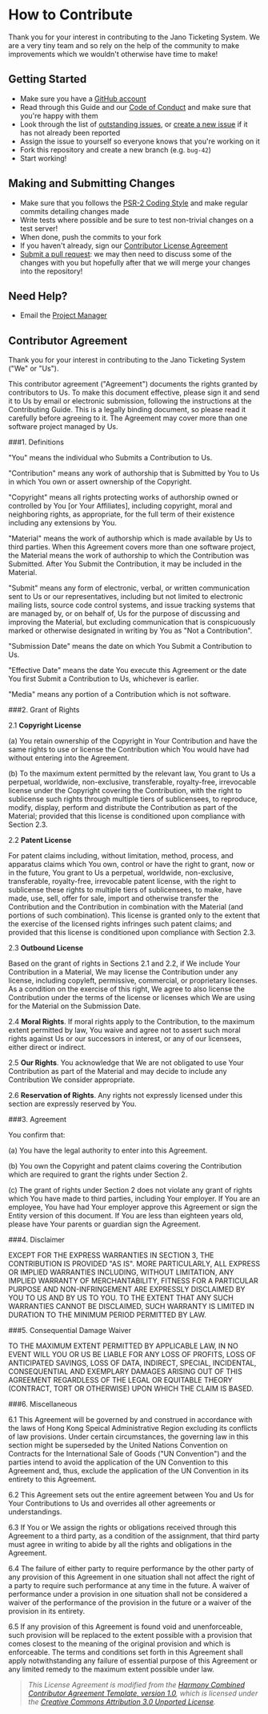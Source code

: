 # How to Contribute
Thank you for your interest in contributing to the Jano Ticketing System. We are a very tiny team and so rely on the help of the community to make improvements which we wouldn't otherwise have time to make!

## Getting Started
* Make sure you have a [GitHub account](https://github.com/signup/free)
* Read through this Guide and our [Code of Conduct](CODE_OF_CONDUCT.md) and make sure that you're happy with them
* Look through the list of [outstanding issues](https://github.com/jano-may-ball/ticketing/issues?utf8=%E2%9C%93&q=is%3Aissue%20is%3Aopen%20no%3Aassignee), or [create a new issue](https://github.com/jano-may-ball/ticketing/issues/new) if it has not already been reported
* Assign the issue to yourself so everyone knows that you're working on it
* Fork this repository and create a new branch (e.g. `bug-42`) 
* Start working!

## Making and Submitting Changes
* Make sure that you follows the [PSR-2 Coding Style](http://www.php-fig.org/psr/psr-2/) and make regular commits detailing changes made
* Write tests where possible and be sure to test non-trivial changes on a test server!
* When done, push the commits to your fork
* If you haven't already, sign our [Contributor License Agreement](https://www.clahub.com/agreements/jano-may-ball/ticketing)
* [Submit a pull request](https://github.com/jano-may-ball/ticketing/compare): we may then need to discuss some of the changes with you but hopefully after that we will merge your changes into the repository!

## Need Help?
* Email the [Project Manager](mailto:hi@andrewying.com)

## Contributor Agreement
Thank you for your interest in contributing to the Jano Ticketing System ("We" or "Us").

This contributor agreement ("Agreement") documents the rights granted by contributors to Us. To make this document effective, please sign it and send it to Us by email or electronic submission, following the instructions at the Contributing Guide. This is a legally binding document, so please read it carefully before agreeing to it. The Agreement may cover more than one software project managed by Us.

###1. Definitions

"You" means the individual who Submits a Contribution to Us.

"Contribution" means any work of authorship that is Submitted by You to Us in which You own or assert ownership of the Copyright. 

"Copyright" means all rights protecting works of authorship owned or controlled by You [or Your Affiliates], including copyright, moral and neighboring rights, as appropriate, for the full term of their existence including any extensions by You.

"Material" means the work of authorship which is made available by Us to third parties. When this Agreement covers more than one software project, the Material means the work of authorship to which the Contribution was Submitted. After You Submit the Contribution, it may be included in the Material.

"Submit" means any form of electronic, verbal, or written communication sent to Us or our representatives, including but not limited to electronic mailing lists, source code control systems, and issue tracking systems that are managed by, or on behalf of, Us for the purpose of discussing and improving the Material, but excluding communication that is conspicuously marked or otherwise designated in writing by You as "Not a Contribution".

"Submission Date" means the date on which You Submit a Contribution to Us.

"Effective Date" means the date You execute this Agreement or the date You first Submit a Contribution to Us, whichever is earlier.

"Media" means any portion of a Contribution which is not software.

###2. Grant of Rights

2.1 **Copyright License**

(a) You retain ownership of the Copyright in Your Contribution and have the same rights to use or license the Contribution which You would have had without entering into the Agreement.

(b) To the maximum extent permitted by the relevant law, You grant to Us a perpetual, worldwide, non-exclusive, transferable, royalty-free, irrevocable license under the Copyright covering the Contribution, with the right to sublicense such rights through multiple tiers of sublicensees, to reproduce, modify, display, perform and distribute the Contribution as part of the Material; provided that this license is conditioned upon compliance with Section 2.3.

2.2 **Patent License**

For patent claims including, without limitation, method, process, and apparatus claims which You own, control or have the right to grant, now or in the future, You grant to Us a perpetual, worldwide, non-exclusive, transferable, royalty-free, irrevocable patent license, with the right to sublicense these rights to multiple tiers of sublicensees, to make, have made, use, sell, offer for sale, import and otherwise transfer the Contribution and the Contribution in combination with the Material (and portions of such combination). This license is granted only to the extent that the exercise of the licensed rights infringes such patent claims; and provided that this license is conditioned upon compliance with Section 2.3.

2.3 **Outbound License**

Based on the grant of rights in Sections 2.1 and 2.2, if We include Your Contribution in a Material, We may license the Contribution under any license, including copyleft, permissive, commercial, or proprietary licenses. As a condition on the exercise of this right, We agree to also license the Contribution under the terms of the license or licenses which We are using for the Material on the Submission Date.

2.4 **Moral Rights**. If moral rights apply to the Contribution, to the maximum extent permitted by law, You waive and agree not to assert such moral rights against Us or our successors in interest, or any of our licensees, either direct or indirect.

2.5 **Our Rights**. You acknowledge that We are not obligated to use Your Contribution as part of the Material and may decide to include any Contribution We consider appropriate.

2.6 **Reservation of Rights**. Any rights not expressly licensed under this section are expressly reserved by You.

###3. Agreement

You confirm that:

(a) You have the legal authority to enter into this Agreement.

(b) You own the Copyright and patent claims covering the Contribution which are required to grant the rights under Section 2.

(c) The grant of rights under Section 2 does not violate any grant of rights which You have made to third parties, including Your employer. If You are an employee, You have had Your employer approve this Agreement or sign the Entity version of this document. If You are less than eighteen years old, please have Your parents or guardian sign the Agreement.

###4. Disclaimer

EXCEPT FOR THE EXPRESS WARRANTIES IN SECTION 3, THE CONTRIBUTION IS PROVIDED "AS IS". MORE PARTICULARLY, ALL EXPRESS OR IMPLIED WARRANTIES INCLUDING, WITHOUT LIMITATION, ANY IMPLIED WARRANTY OF MERCHANTABILITY, FITNESS FOR A PARTICULAR PURPOSE AND NON-INFRINGEMENT ARE EXPRESSLY DISCLAIMED BY YOU TO US AND BY US TO YOU. TO THE EXTENT THAT ANY SUCH WARRANTIES CANNOT BE DISCLAIMED, SUCH WARRANTY IS LIMITED IN DURATION TO THE MINIMUM PERIOD PERMITTED BY LAW.

###5. Consequential Damage Waiver

TO THE MAXIMUM EXTENT PERMITTED BY APPLICABLE LAW, IN NO EVENT WILL YOU OR US BE LIABLE FOR ANY LOSS OF PROFITS, LOSS OF ANTICIPATED SAVINGS, LOSS OF DATA, INDIRECT, SPECIAL, INCIDENTAL, CONSEQUENTIAL AND EXEMPLARY DAMAGES ARISING OUT OF THIS AGREEMENT REGARDLESS OF THE LEGAL OR EQUITABLE THEORY (CONTRACT, TORT OR OTHERWISE) UPON WHICH THE CLAIM IS BASED.

###6. Miscellaneous

6.1 This Agreement will be governed by and construed in accordance with the laws of Hong Kong Speical Administrative Region excluding its conflicts of law provisions. Under certain circumstances, the governing law in this section might be superseded by the United Nations Convention on Contracts for the International Sale of Goods ("UN Convention") and the parties intend to avoid the application of the UN Convention to this Agreement and, thus, exclude the application of the UN Convention in its entirety to this Agreement.

6.2 This Agreement sets out the entire agreement between You and Us for Your Contributions to Us and overrides all other agreements or understandings.

6.3 If You or We assign the rights or obligations received through this Agreement to a third party, as a condition of the assignment, that third party must agree in writing to abide by all the rights and obligations in the Agreement.

6.4 The failure of either party to require performance by the other party of any provision of this Agreement in one situation shall not affect the right of a party to require such performance at any time in the future. A waiver of performance under a provision in one situation shall not be considered a waiver of the performance of the provision in the future or a waiver of the provision in its entirety.

6.5 If any provision of this Agreement is found void and unenforceable, such provision will be replaced to the extent possible with a provision that comes closest to the meaning of the original provision and which is enforceable. The terms and conditions set forth in this Agreement shall apply notwithstanding any failure of essential purpose of this Agreement or any limited remedy to the maximum extent possible under law.

>*This License Agreement is modified from the [Harmony Combined Contributor Agreement Template, version 1.0](http://www.harmonyagreements.org/docs/ha-combined-v1.html), which is licensed under the [Creative Commons Attribution 3.0 Unported License](https://creativecommons.org/licenses/by/3.0/).*